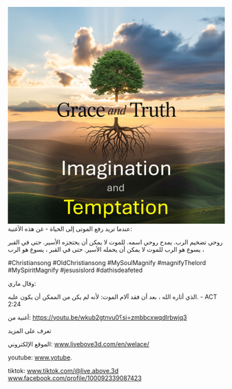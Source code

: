 ![Video cover image](../cover.jpg)
عندما تريد رفع الموتى إلى الحياة - غن هذه الأغنية:

روحي تضخيم الرب.
يمدح روحي اسمه.
للموت لا يمكن أن يحتجزه الأسير.
حتى في القبر ، يسوع هو الرب
للموت لا يمكن أن يحمله الأسير.
حتى في القبر ، يسوع هو الرب


#Christiansong #OldChristiansong #MySoulMagnify #magnifyThelord #MySpiritMagnify #jesusislord #dathisdeafeted


وقال ماري:

الذي أثاره الله ، بعد أن فقد آلام الموت: لأنه لم يكن من الممكن أن يكون عليه. - ACT 2:24

أغنية من: https://youtu.be/wkub2gtnvu0؟si=zmbbcxwqdlrbwjq3


تعرف على المزيد


الموقع الإلكتروني: www.livebove3d.com/en/welace/

youtube: www.yotube.

tiktok: www.tiktok.com/@live.above.3d www.facebook.com/profile/100092339087423




